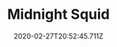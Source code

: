 ---
templateKey: blog-post
featuredpost: false
date: 2020-02-27T20:52:45.711Z
featuredimage: /img/Midnight_Squid.png
title: Midnight Squid
description: A strange and mysterious denizen of Beach's twilight depths.
type: fish
sellPrice: 100
energy: 
health: 
tags:
  - fish
  - Beach
  - 5pm - 2am
  - Winter 15-17
  - AnyWeather
  - Night Market
  - Submarine
---